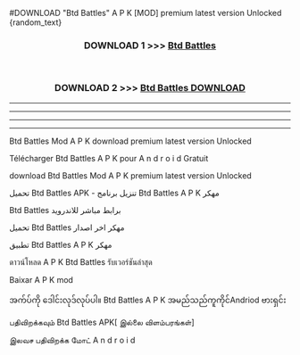 #DOWNLOAD "Btd Battles" A P K [MOD] premium latest version Unlocked {random_text} 


<div align="center">
<h3>DOWNLOAD 1 >>> <a href="https://miumiu.web.app/">Btd Battles</a></h3><br>

<h3>DOWNLOAD 2 >>> <a href="https://miumiu.web.app/">Btd Battles DOWNLOAD</a></h3>
</div>


----------------------------------------------------------

----------------------------------------------------------

----------------------------------------------------------

----------------------------------------------------------


Btd Battles Mod A P K download premium latest version Unlocked

Télécharger  Btd Battles A P K pour A n d r o i d Gratuit

download Btd Battles Mod A P K premium latest version Unlocked

تحميل Btd Battles APK - تنزيل برنامج Btd Battles A P K مهكر

Btd Battles برابط مباشر للاندرويد

تحميل Btd Battles مهكر اخر اصدار

تطبيق Btd Battles A P K مهكر

ดาวน์โหลด A P K Btd Battles รับเวอร์ชันล่าสุด

Baixar A P K mod

အက်ပ်ကို ဒေါင်းလုဒ်လုပ်ပါ။ Btd Battles A P K အမည်သည်ကူကိုင်Andriod ဗားရှင်း

பதிவிறக்கவும் Btd Battles APK[ இல்லை விளம்பரங்கள்] 
 
இலவச பதிவிறக்க மோட் A n d r o i d




